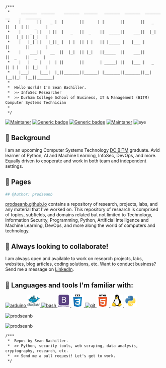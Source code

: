 ```
/***
 *     _______  ______    _______  ______   _______  _______  _______  __    _  _______ 
 *    |       ||    _ |  |       ||      | |       ||       ||   _   ||  |  | ||  _    |
 *    |    _  ||   | ||  |   _   ||  _    ||  _____||    ___||  |_|  ||   |_| || |_|   |
 *    |   |_| ||   |_||_ |  | |  || | |   || |_____ |   |___ |       ||       ||       |
 *    |    ___||    __  ||  |_|  || |_|   ||_____  ||    ___||       ||  _    ||  _   | 
 *    |   |    |   |  | ||       ||       | _____| ||   |___ |   _   || | |   || |_|   |
 *    |___|    |___|  |_||_______||______| |_______||_______||__| |__||_|  |__||_______|
 *
 *  Hello World! I'm Sean Bachiller.
 *  >> InfoSec Researcher
 *  >> Durham College School of Business, IT & Management (BITM) Computer Systems Technician
 *
 */ 
```
[![Maintaner](https://img.shields.io/badge/DockerHub-profile-blue)](https://hub.docker.com/u/prodseanb)
[![Generic badge](https://img.shields.io/badge/follow-LinkedIn-<COLOR>.svg)](https://www.linkedin.com/in/sean-bachiller-40b63417b/)
[![Generic badge](https://img.shields.io/badge/follow-Twitter-<COLOR>.svg)](https://twitter.com/prodseanb)
[![Maintaner](https://img.shields.io/badge/Git-Pages-blue)](https://prodseanb.github.io/)
![eye](https://user-images.githubusercontent.com/59718043/120596190-6ef57400-c411-11eb-8940-aa887e5e804a.gif)
## 🌱 Background
I am an upcoming Computer Systems Technology [DC BITM](https://durhamcollege.ca/academic-schools/school-of-business-it-management) graduate. Avid learner of Python, AI and Machine Learning, InfoSec, DevOps, and more. Equally driven to cooperate and work in both team and independent settings.
## 📃 Pages
```python
## @Author: prodseanb
```
[prodseanb.github.io](https://prodseanb.github.io/) contains a repository of research, projects, labs, and any material that I've worked on. This repository of research is comprised of topics, subfields, and domains related but not limited to Technology, Information Security, Programming, Python, Artificial Intelligence and Machine Learning, DevOps, and more along the world of computers and technology.
## 👥 Always looking to collaborate!
I am always open and available to work on research projects, labs, websites, blog articles, coding solutions, etc. Want to conduct business? Send me a message on [LinkedIn](https://www.linkedin.com/in/sean-bachiller-40b63417b/).

## 🧰 Languages and tools I'm familiar with:
<p align="left"> <a href="https://www.arduino.cc/" target="_blank"> <img src="https://cdn.worldvectorlogo.com/logos/arduino-1.svg" alt="arduino" width="40" height="40"/> </a> <a href="https://www.docker.com/" target="_blank"> <img src="https://raw.githubusercontent.com/devicons/devicon/master/icons/docker/docker-original-wordmark.svg" alt="docker" width="40" height="40"/> </a><a href="https://www.gnu.org/software/bash/" target="_blank"> <img src="https://www.vectorlogo.zone/logos/gnu_bash/gnu_bash-icon.svg" alt="bash" width="40" height="40"/> </a> <a href="https://getbootstrap.com" target="_blank"> <img src="https://raw.githubusercontent.com/devicons/devicon/master/icons/bootstrap/bootstrap-plain-wordmark.svg" alt="bootstrap" width="40" height="40"/> </a> <a href="https://www.w3schools.com/css/" target="_blank"> <img src="https://raw.githubusercontent.com/devicons/devicon/master/icons/css3/css3-original-wordmark.svg" alt="css3" width="40" height="40"/> </a> <a href="https://git-scm.com/" target="_blank"> <img src="https://www.vectorlogo.zone/logos/git-scm/git-scm-icon.svg" alt="git" width="40" height="40"/> </a> <a href="https://www.w3.org/html/" target="_blank"> <img src="https://raw.githubusercontent.com/devicons/devicon/master/icons/html5/html5-original-wordmark.svg" alt="html5" width="40" height="40"/> </a> <a href="https://www.linux.org/" target="_blank"> <img src="https://raw.githubusercontent.com/devicons/devicon/master/icons/linux/linux-original.svg" alt="linux" width="40" height="40"/> </a> <a href="https://www.python.org" target="_blank"> <img src="https://raw.githubusercontent.com/devicons/devicon/master/icons/python/python-original.svg" alt="python" width="40" height="40"/> </a> </p>

<p><img align="center" src="https://github-readme-stats.vercel.app/api/top-langs?username=prodseanb&show_icons=true&locale=en&layout=compact" alt="prodseanb" /></p>

<p><img align="center" src="https://github-readme-streak-stats.herokuapp.com/?user=prodseanb&" alt="prodseanb" /></p>


```
/***
 *  Repos by Sean Bachiller.
 *  >> Python, security tools, web scraping, data analysis, cryptography, research, etc.
 *  >> Send me a pull request! Let's get to work.
 */ 
```
